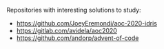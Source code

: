 Repositories with interesting solutions to study:

- https://github.com/JoeyEremondi/aoc-2020-idris
- https://gitlab.com/avidela/aoc2020
- https://github.com/andorp/advent-of-code

